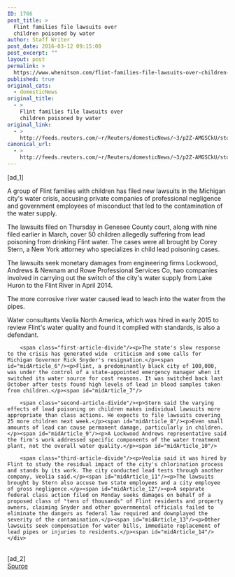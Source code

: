 ```yaml
---
ID: 1766
post_title: >
  Flint families file lawsuits over
  children poisoned by water
author: Staff Writer
post_date: 2016-03-12 09:15:08
post_excerpt: ""
layout: post
permalink: >
  https://www.whenitson.com/flint-families-file-lawsuits-over-children-poisoned-by-water/
published: true
original_cats:
  - domesticNews
original_title:
  - >
    Flint families file lawsuits over
    children poisoned by water
original_link:
  - >
    http://feeds.reuters.com/~r/Reuters/domesticNews/~3/p2Z-AMGSCkU/story01.htm
canonical_url:
  - >
    http://feeds.reuters.com/~r/Reuters/domesticNews/~3/p2Z-AMGSCkU/story01.htm
---
```

 [ad_1]
<br><div id="articleText">
<span id="midArticle_start"/>

<span id="midArticle_0"/><span class="focusParagraph" readability="5"><p><span class="articleLocatio&lt;/span&gt;n">A group of Flint families with children has filed new lawsuits in the Michigan city's water crisis, accusing private companies of professional negligence and government employees of misconduct that led to the contamination of the water supply.</span></p></span><span id="midArticle_1"/><p>The lawsuits filed on Thursday in Genesee County court, along with nine filed earlier in March, cover 50 children allegedly suffering from lead poisoning from drinking Flint water. The cases were all brought by Corey Stern, a New York attorney who specializes in child lead poisoning cases.</p><span id="midArticle_2"/><p>The lawsuits seek monetary damages from engineering firms Lockwood, Andrews &amp; Newnam and Rowe Professional Services Co, two companies involved in carrying out the switch of the city's water supply from Lake Huron to the Flint River in April 2014.</p><span id="midArticle_3"/><p>The more corrosive river water caused lead to leach into the water from the pipes.</p><span id="midArticle_4"/><p>Water consultants Veolia North America, which was hired in early 2015 to review Flint's water quality and found it complied with standards, is also a defendant.</p><span id="midArticle_5"/>
        
        <span class="first-article-divide"/><p>The state's slow response to the crisis has generated wide  criticism and some calls for Michigan Governor Rick Snyder's resignation.</p><span id="midArticle_6"/><p>Flint, a predominantly black city of 100,000, was under the control of a state-appointed emergency manager when it switched its water source for cost reasons. It was switched back last October after tests found high levels of lead in blood samples taken from children.</p><span id="midArticle_7"/>
        
        <span class="second-article-divide"/><p>Stern said the varying effects of lead poisoning on children makes individual lawsuits more appropriate than class actions. He expects to file lawsuits covering 25 more children next week.</p><span id="midArticle_8"/><p>Even small amounts of lead can cause permanent damage, particularly in children.</p><span id="midArticle_9"/><p>A Lockwood Andrews representative said the firm's work addressed specific components of the water treatment plant, not the overall water quality.</p><span id="midArticle_10"/>
        
        <span class="third-article-divide"/><p>Veolia said it was hired by Flint to study the residual impact of the city's chlorination process and stands by its work. The city conducted lead tests through another company, Veolia said.</p><span id="midArticle_11"/><p>The lawsuits brought by Stern also accuse two state employees and a city employee of gross negligence.</p><span id="midArticle_12"/><p>A separate federal class action filed on Monday seeks damages on behalf of a proposed class of "tens of thousands" of Flint residents and property owners, claiming Snyder and other governmental officials failed to eliminate the dangers as federal law required and downplayed the severity of the contamination.</p><span id="midArticle_13"/><p>Other lawsuits seek compensation for water bills, immediate replacement of lead pipes or injuries to residents.</p><span id="midArticle_14"/></div>
<br>[ad_2]
<br><a href="http://feeds.reuters.com/~r/Reuters/domesticNews/~3/p2Z-AMGSCkU/story01.htm">Source </a>